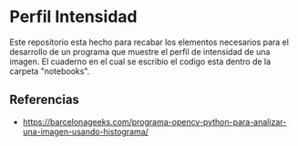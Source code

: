 # Perfil Intensidad
Este repositorio esta hecho para recabar los elementos necesarios para el desarrollo de un programa que muestre el perfil de intensidad de una imagen.
El cuaderno en el cual se escribio el codigo esta dentro de la carpeta "notebooks".

## Referencias
- https://barcelonageeks.com/programa-opencv-python-para-analizar-una-imagen-usando-histograma/
